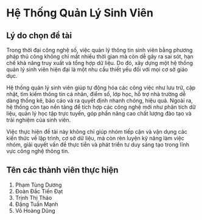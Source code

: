 # Hệ Thống Quản Lý Sinh Viên

## Lý do chọn đề tài

Trong thời đại công nghệ số, việc quản lý thông tin sinh viên bằng phương pháp thủ công không chỉ mất nhiều thời gian mà còn dễ gây ra sai sót, hạn chế khả năng truy xuất và tổng hợp dữ liệu. Do đó, xây dựng một hệ thống quản lý sinh viên hiện đại là một nhu cầu thiết yếu đối với mọi cơ sở giáo dục.

Hệ thống quản lý sinh viên giúp tự động hóa các công việc như lưu trữ, cập nhật, tìm kiếm thông tin cá nhân, điểm số, lớp học, hỗ trợ nhà trường dễ dàng thống kê, báo cáo và ra quyết định nhanh chóng, hiệu quả. Ngoài ra, hệ thống còn tạo nền tảng để tích hợp các công nghệ mới như phân tích dữ liệu, quản lý học tập trực tuyến, góp phần nâng cao chất lượng đào tạo và trải nghiệm của sinh viên.

Việc thực hiện đề tài này không chỉ giúp nhóm tiếp cận và vận dụng các kiến thức về lập trình, cơ sở dữ liệu, mà còn rèn luyện kỹ năng làm việc nhóm, giải quyết vấn đề thực tiễn và phát triển tư duy sáng tạo trong lĩnh vực công nghệ thông tin.

## Tên các thành viên thực hiện
1. Phạm Tùng Dương
2. Đoàn Đắc Tiến Đạt
3. Trịnh Thị Thảo
4. Đặng Tuấn Mạnh
5. Võ Hoàng Dũng
